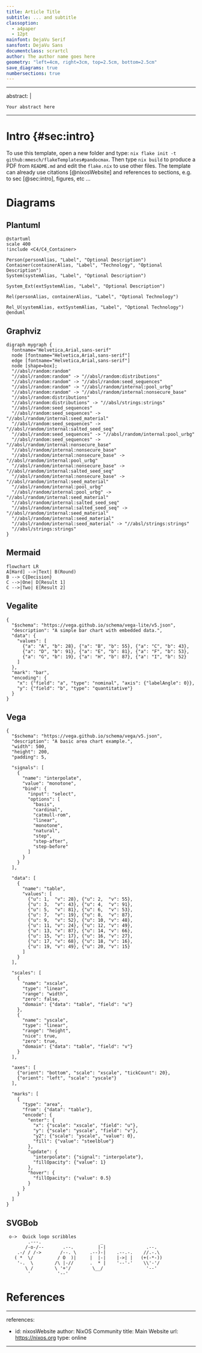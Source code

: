 ```yaml
---
title: Article Title
subtitle: ... and subtitle
classoption:
  - a4paper
  - 12pt
mainfont: DejaVu Serif
sansfont: DejaVu Sans
documentclass: scrartcl
author: The author name goes here
geometry: "left=4cm, right=3cm, top=2.5cm, bottom=2.5cm"
save_diagrams: true
numbersections: true
---
```


---
abstract: |

    Your abstract here 

---

# Intro {#sec:intro}

To use this template, open a new folder and type: `nix flake init -t github:mmesch/flakeTemplates#pandocmax`. Then type `nix build` to produce a PDF from `README.md` and edit the `flake.nix` to use other files. The template can already use citations [@nixosWebsite] and references to sections, e.g. to sec [@sec:intro], figures, etc ...

# Diagrams

## Plantuml

```{.ddgram converter=Plantuml filetype=png width=50% showcode=true}
@startuml
scale 400
!include <C4/C4_Container>

Person(personAlias, "Label", "Optional Description")
Container(containerAlias, "Label", "Technology", "Optional Description")
System(systemAlias, "Label", "Optional Description")

System_Ext(extSystemAlias, "Label", "Optional Description")

Rel(personAlias, containerAlias, "Label", "Optional Technology")

Rel_U(systemAlias, extSystemAlias, "Label", "Optional Technology")
@enduml
```
## Graphviz

``` {.ddgram converter=GraphViz}
digraph mygraph {
  fontname="Helvetica,Arial,sans-serif"
  node [fontname="Helvetica,Arial,sans-serif"]
  edge [fontname="Helvetica,Arial,sans-serif"]
  node [shape=box];
  "//absl/random:random"
  "//absl/random:random" -> "//absl/random:distributions"
  "//absl/random:random" -> "//absl/random:seed_sequences"
  "//absl/random:random" -> "//absl/random/internal:pool_urbg"
  "//absl/random:random" -> "//absl/random/internal:nonsecure_base"
  "//absl/random:distributions"
  "//absl/random:distributions" -> "//absl/strings:strings"
  "//absl/random:seed_sequences"
  "//absl/random:seed_sequences" -> "//absl/random/internal:seed_material"
  "//absl/random:seed_sequences" -> "//absl/random/internal:salted_seed_seq"
  "//absl/random:seed_sequences" -> "//absl/random/internal:pool_urbg"
  "//absl/random:seed_sequences" -> "//absl/random/internal:nonsecure_base"
  "//absl/random/internal:nonsecure_base"
  "//absl/random/internal:nonsecure_base" -> "//absl/random/internal:pool_urbg"
  "//absl/random/internal:nonsecure_base" -> "//absl/random/internal:salted_seed_seq"
  "//absl/random/internal:nonsecure_base" -> "//absl/random/internal:seed_material"
  "//absl/random/internal:pool_urbg"
  "//absl/random/internal:pool_urbg" -> "//absl/random/internal:seed_material"
  "//absl/random/internal:salted_seed_seq"
  "//absl/random/internal:salted_seed_seq" -> "//absl/random/internal:seed_material"
  "//absl/random/internal:seed_material"
  "//absl/random/internal:seed_material" -> "//absl/strings:strings"
  "//absl/strings:strings"
}
```
## Mermaid

```{.ddgram converter=Mermaid filetype=pdf}
flowchart LR
A[Hard] -->|Text| B(Round)
B --> C{Decision}
C -->|One| D[Result 1]
C -->|Two| E[Result 2]
```

## Vegalite

``` {.ddgram converter=VegaLite filetype=pdf extraOptions="-s0.25"}
{
  "$schema": "https://vega.github.io/schema/vega-lite/v5.json",
  "description": "A simple bar chart with embedded data.",
  "data": {
    "values": [
      {"a": "A", "b": 28}, {"a": "B", "b": 55}, {"a": "C", "b": 43},
      {"a": "D", "b": 91}, {"a": "E", "b": 81}, {"a": "F", "b": 53},
      {"a": "G", "b": 19}, {"a": "H", "b": 87}, {"a": "I", "b": 52}
    ]
  },
  "mark": "bar",
  "encoding": {
    "x": {"field": "a", "type": "nominal", "axis": {"labelAngle": 0}},
    "y": {"field": "b", "type": "quantitative"}
  }
}
```

## Vega

``` {.ddgram converter=Vega filetype=pdf}
{
  "$schema": "https://vega.github.io/schema/vega/v5.json",
  "description": "A basic area chart example.",
  "width": 500,
  "height": 200,
  "padding": 5,

  "signals": [
    {
      "name": "interpolate",
      "value": "monotone",
      "bind": {
        "input": "select",
        "options": [
          "basis",
          "cardinal",
          "catmull-rom",
          "linear",
          "monotone",
          "natural",
          "step",
          "step-after",
          "step-before"
        ]
      }
    }
  ],

  "data": [
    {
      "name": "table",
      "values": [
        {"u": 1,  "v": 28}, {"u": 2,  "v": 55},
        {"u": 3,  "v": 43}, {"u": 4,  "v": 91},
        {"u": 5,  "v": 81}, {"u": 6,  "v": 53},
        {"u": 7,  "v": 19}, {"u": 8,  "v": 87},
        {"u": 9,  "v": 52}, {"u": 10, "v": 48},
        {"u": 11, "v": 24}, {"u": 12, "v": 49},
        {"u": 13, "v": 87}, {"u": 14, "v": 66},
        {"u": 15, "v": 17}, {"u": 16, "v": 27},
        {"u": 17, "v": 68}, {"u": 18, "v": 16},
        {"u": 19, "v": 49}, {"u": 20, "v": 15}
      ]
    }
  ],

  "scales": [
    {
      "name": "xscale",
      "type": "linear",
      "range": "width",
      "zero": false,
      "domain": {"data": "table", "field": "u"}
    },
    {
      "name": "yscale",
      "type": "linear",
      "range": "height",
      "nice": true,
      "zero": true,
      "domain": {"data": "table", "field": "v"}
    }
  ],

  "axes": [
    {"orient": "bottom", "scale": "xscale", "tickCount": 20},
    {"orient": "left", "scale": "yscale"}
  ],

  "marks": [
    {
      "type": "area",
      "from": {"data": "table"},
      "encode": {
        "enter": {
          "x": {"scale": "xscale", "field": "u"},
          "y": {"scale": "yscale", "field": "v"},
          "y2": {"scale": "yscale", "value": 0},
          "fill": {"value": "steelblue"}
        },
        "update": {
          "interpolate": {"signal": "interpolate"},
          "fillOpacity": {"value": 1}
        },
        "hover": {
          "fillOpacity": {"value": 0.5}
        }
      }
    }
  ]
}
```

## SVGBob


``` {.ddgram converter=Svgbob}
 o->  Quick logo scribbles
        .---.                      _
       /-o-/--       .--.         |-|               .--.
    .-/ / /->       /--. \     .--)-|    .--.-.    //.-.\
   ( *  \/         / O  )|     |  |-|    |->| |   (+(-*-))
    '-.  \        /\ |-//      .  * |    '--'-'    \\'-'/
       \ /        \ '+'/        \__/                '--'
        '          '--'
```

# References

---
references:
- id: nixosWebsite
  author: NixOS Community
  title: Main Website
  url: https://nixos.org
  type: online

---
